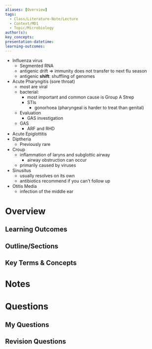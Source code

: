```yaml
---
aliases: [Overview]
tags:
  - Class/Literature-Note/Lecture
  - Context/MD1
  - Topic/Microbiology
author(s): 
key_concepts: 
presentation-datetime: 
learning-outcomes:
---
```


- Influenza virus
	- Segmented RNA
	- antigenic drift => immunity does not transfer to next flu season
	- antigenic **shift**: shuffling of genomes
- Acute Pharyngitis (sore throat)
	- most are viral
	- bacterial: 
		- most important and common cause is Group A Strep
		- STIs
			- gonorhoea (pharyngeal is harder to treat than genital)
	- Evaluation
		- GAS investigation
	- GAS
		- ARF and RHD
- Acute Epiglottitis
- Diptheria
	- Previously rare
- Croup
	- inflammation of laryns and subglottic airway
		- airway obstruction can occur
	- primarily caused by viruses
- Sinusitus
	- usually resolves on its own
	- antibiotics recommend if you can't follow up
- Otitis Media
	- infection of the middle ear
# Overview
## Learning Outcomes

## Outline/Sections

## Key Terms & Concepts


# Notes


# Questions

## My Questions
## Revision Questions




